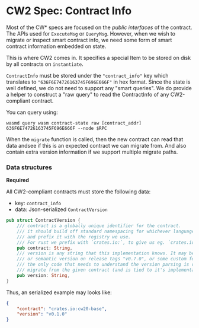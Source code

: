 # CW2 Spec: Contract Info

Most of the CW* specs are focused on the *public interfaces*
of the contract. The APIs used for `ExecuteMsg` or `QueryMsg`.
However, when we wish to migrate or inspect smart contract info,
we need some form of smart contract information embedded on state.

This is where CW2 comes in. It specifies a special Item to
be stored on disk by all contracts on `instantiate`. 

`ContractInfo` must be stored under the `"contract_info"` key which translates 
to `"636F6E74726163745F696E666F"` in hex format.
Since the state is well defined, we do not need to support any "smart queries".
We do provide a helper to construct a "raw query" to read the ContractInfo
of any CW2-compliant contract.

You can query using:
```shell
wasmd query wasm contract-state raw [contract_addr] 636F6E74726163745F696E666F --node $RPC
```

When the `migrate` function is called, then the new contract
can read that data andsee if this is an expected contract we can 
migrate from. And also contain extra version information if we 
support multiple migrate paths.

### Data structures

**Required**

All CW2-compliant contracts must store the following data:

* key: `contract_info`
* data: Json-serialized `ContractVersion`

```rust
pub struct ContractVersion {
    /// contract is a globally unique identifier for the contract.
    /// it should build off standard namespacing for whichever language it is in,
    /// and prefix it with the registry we use.
    /// For rust we prefix with `crates.io:`, to give us eg. `crates.io:cw20-base`
    pub contract: String,
    /// version is any string that this implementation knows. It may be simple counter "1", "2".
    /// or semantic version on release tags "v0.7.0", or some custom feature flag list.
    /// the only code that needs to understand the version parsing is code that knows how to
    /// migrate from the given contract (and is tied to it's implementation somehow)
    pub version: String,
}
```

Thus, an serialized example may looks like:

```json
{
    "contract": "crates.io:cw20-base",
    "version": "v0.1.0"
}
```
